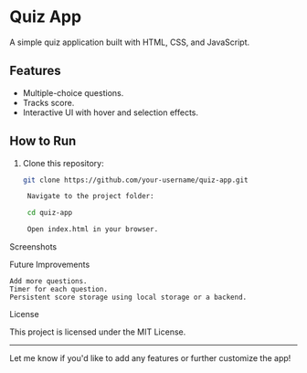 # Quiz App

A simple quiz application built with HTML, CSS, and JavaScript.

## Features
- Multiple-choice questions.
- Tracks score.
- Interactive UI with hover and selection effects.

## How to Run
1. Clone this repository:
   ```bash
   git clone https://github.com/your-username/quiz-app.git

    Navigate to the project folder:

    cd quiz-app

    Open index.html in your browser.

Screenshots

Future Improvements

    Add more questions.
    Timer for each question.
    Persistent score storage using local storage or a backend.

License

This project is licensed under the MIT License.


---



Let me know if you'd like to add any features or further customize the app!